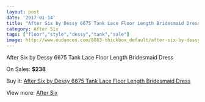 ```yaml
---
layout: post
date: '2017-01-14'
title: "After Six by Dessy 6675 Tank Lace Floor Length Bridesmaid Dress"
category: After Six
tags: ["floor","style","dessy","tank","sale"]
image: http://www.eudances.com/8883-thickbox_default/after-six-by-dessy-6675-tank-lace-floor-length-bridesmaid-dress.jpg
---
```

After Six by Dessy 6675 Tank Lace Floor Length Bridesmaid Dress

On Sales: **$238**
<a href="https://www.eudances.com/en/after-six/2991-after-six-by-dessy-6675-tank-lace-floor-length-bridesmaid-dress.html"><amp-img layout="responsive" width="600" height="600" src="//www.eudances.com/8883-thickbox_default/after-six-by-dessy-6675-tank-lace-floor-length-bridesmaid-dress.jpg" alt="After Six by Dessy 6675 Tank Lace Floor Length Bridesmaid Dress 0" /></a>
<a href="https://www.eudances.com/en/after-six/2991-after-six-by-dessy-6675-tank-lace-floor-length-bridesmaid-dress.html"><amp-img layout="responsive" width="600" height="600" src="//www.eudances.com/8886-thickbox_default/after-six-by-dessy-6675-tank-lace-floor-length-bridesmaid-dress.jpg" alt="After Six by Dessy 6675 Tank Lace Floor Length Bridesmaid Dress 1" /></a>
<a href="https://www.eudances.com/en/after-six/2991-after-six-by-dessy-6675-tank-lace-floor-length-bridesmaid-dress.html"><amp-img layout="responsive" width="600" height="600" src="//www.eudances.com/8885-thickbox_default/after-six-by-dessy-6675-tank-lace-floor-length-bridesmaid-dress.jpg" alt="After Six by Dessy 6675 Tank Lace Floor Length Bridesmaid Dress 2" /></a>
<a href="https://www.eudances.com/en/after-six/2991-after-six-by-dessy-6675-tank-lace-floor-length-bridesmaid-dress.html"><amp-img layout="responsive" width="600" height="600" src="//www.eudances.com/8884-thickbox_default/after-six-by-dessy-6675-tank-lace-floor-length-bridesmaid-dress.jpg" alt="After Six by Dessy 6675 Tank Lace Floor Length Bridesmaid Dress 3" /></a>

Buy it: [After Six by Dessy 6675 Tank Lace Floor Length Bridesmaid Dress](https://www.eudances.com/en/after-six/2991-after-six-by-dessy-6675-tank-lace-floor-length-bridesmaid-dress.html "After Six by Dessy 6675 Tank Lace Floor Length Bridesmaid Dress")

View more: [After Six](https://www.eudances.com/en/50-after-six "After Six")